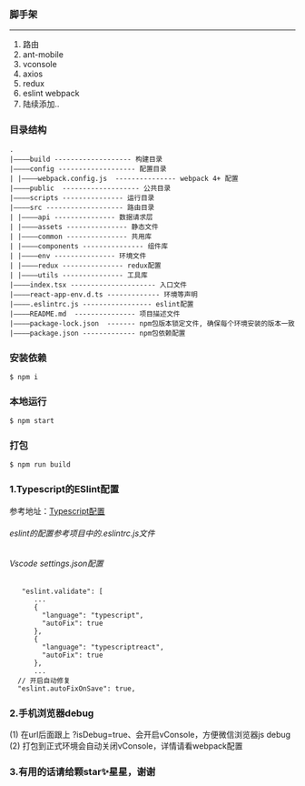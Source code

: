 ### 脚手架
---
1. 路由
2. ant-mobile
3. vconsole
4. axios
5. redux
6. eslint webpack
6. 陆续添加..



### 目录结构
```
.
|————build ------------------- 构建目录
|————config ------------------- 配置目录
| |————webpack.config.js  --------------- webpack 4+ 配置
|————public  ------------------- 公共目录
|————scripts --------------- 运行目录
|————src ------------------- 路由目录
| |————api --------------- 数据请求层
| |————assets --------------- 静态文件
| |————common --------------- 共用库
| |————components --------------- 组件库
| |————env --------------- 环境文件
| |————redux --------------- redux配置
| |————utils --------------- 工具库
|————index.tsx --------------------- 入口文件
|————react-app-env.d.ts ------------- 环境等声明
|————.eslintrc.js ----------------- eslint配置
|————README.md  --------------- 项目描述文件
|————package-lock.json  ------- npm包版本锁定文件, 确保每个环境安装的版本一致
|————package.json ------------- npm包依赖配置
```


### 安装依赖
`$ npm i`
### 本地运行
`$ npm start`
### 打包
`$ npm run build`

### 1.Typescript的ESlint配置
参考地址：[Typescript配置](https://ts.xcatliu.com/engineering/lint)
###### eslint的配置参考项目中的.eslintrc.js文件
###### Vscode settings.json配置
```
   "eslint.validate": [
      ...
      {
        "language": "typescript",
        "autoFix": true
      },
      {
        "language": "typescriptreact",
        "autoFix": true
      },
      ...
  // 开启自动修复
  "eslint.autoFixOnSave": true,
```

### 2.手机浏览器debug
 (1) 在url后面跟上 ?isDebug=true、会开启vConsole，方便微信浏览器js debug
 (2) 打包到正式环境会自动关闭vConsole，详情请看webpack配置

### 3.有用的话请给颗star✨星星，谢谢
